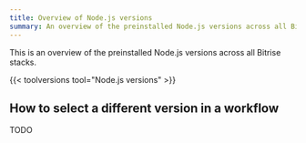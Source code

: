 ```yaml
---
title: Overview of Node.js versions
summary: An overview of the preinstalled Node.js versions across all Bitrise stacks.
---
```


This is an overview of the preinstalled Node.js versions across all Bitrise stacks.

{{< toolversions tool="Node.js versions" >}}

## How to select a different version in a workflow

TODO
